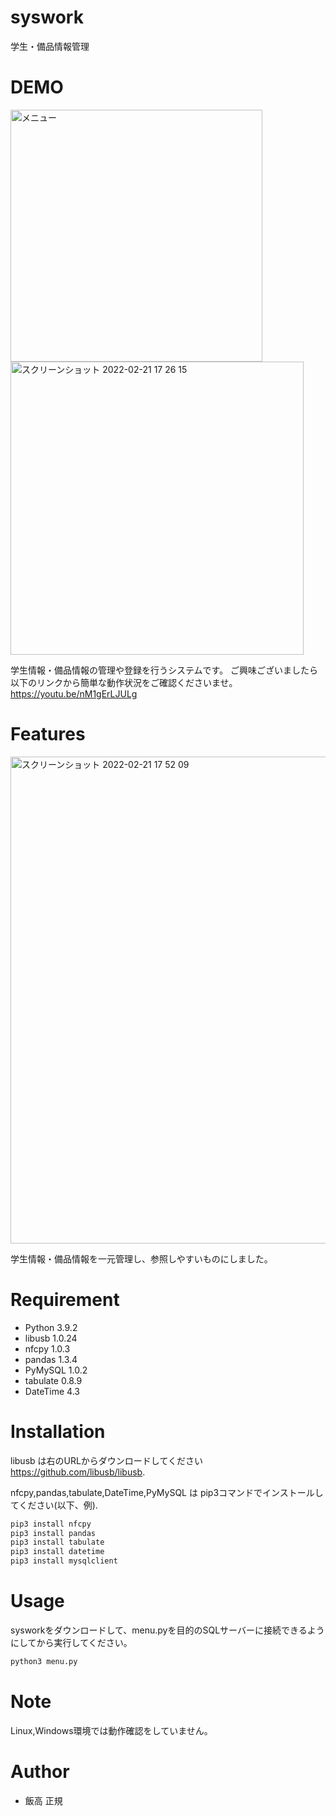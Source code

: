 # syswork
学生・備品情報管理

# DEMO

<img width="403" alt="メニュー" src="https://user-images.githubusercontent.com/53808519/154916164-ddaf0fe3-c14f-43db-904e-0d3eb9ba0ce2.png">
<img width="469" alt="スクリーンショット 2022-02-21 17 26 15" src="https://user-images.githubusercontent.com/53808519/154916277-69820337-d016-4faa-9bd5-ccea153ca78d.png">

学生情報・備品情報の管理や登録を行うシステムです。
ご興味ございましたら以下のリンクから簡単な動作状況をご確認くださいませ。
 https://youtu.be/nM1gErLJULg
 

 
# Features
 <img width="779" alt="スクリーンショット 2022-02-21 17 52 09" src="https://user-images.githubusercontent.com/53808519/154920453-b3ff187f-d680-4e6b-88fc-45d5c5509bea.png">

 学生情報・備品情報を一元管理し、参照しやすいものにしました。
 
# Requirement
 
* Python 3.9.2
* libusb 1.0.24
* nfcpy 1.0.3
* pandas 1.3.4
* PyMySQL 1.0.2
* tabulate 0.8.9
* DateTime 4.3

 
 
# Installation
 
libusb は右のURLからダウンロードしてください https://github.com/libusb/libusb.

nfcpy,pandas,tabulate,DateTime,PyMySQL は pip3コマンドでインストールしてください(以下、例).
 
```bash
pip3 install nfcpy
pip3 install pandas
pip3 install tabulate 
pip3 install datetime
pip3 install mysqlclient
```
 
# Usage
 
sysworkをダウンロードして、menu.pyを目的のSQLサーバーに接続できるようにしてから実行してください。

```bash
python3 menu.py
```
 
# Note
 
 Linux,Windows環境では動作確認をしていません。
 
# Author
 
* 飯高 正規
 
